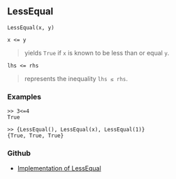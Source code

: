 ## LessEqual

```
LessEqual(x, y) 

x <= y
```

> yields `True` if `x` is known to be less than or equal `y`.

```
lhs <= rhs
```

> represents the inequality `lhs ≤ rhs`.
 
	
### Examples
 
```
>> 3<=4
True

>> {LessEqual(), LessEqual(x), LessEqual(1)}
{True, True, True}
```

### Github

* [Implementation of LessEqual](https://github.com/axkr/symja_android_library/blob/master/symja_android_library/matheclipse-core/src/main/java/org/matheclipse/core/builtin/BooleanFunctions.java#L2384) 
